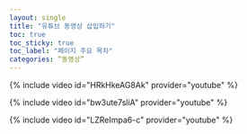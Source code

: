 ```yaml
---
layout: single
title: "유튜브 동영상 삽입하기" 
toc: true
toc_sticky: true
toc_label: "페이지 주요 목차"
categories: “동영상”
---
```

{% include video id="HRkHkeAG8Ak" provider="youtube" %}

{% include video id="bw3ute7sliA" provider="youtube" %}

{% include video id="LZReImpa6-c" provider="youtube" %}
